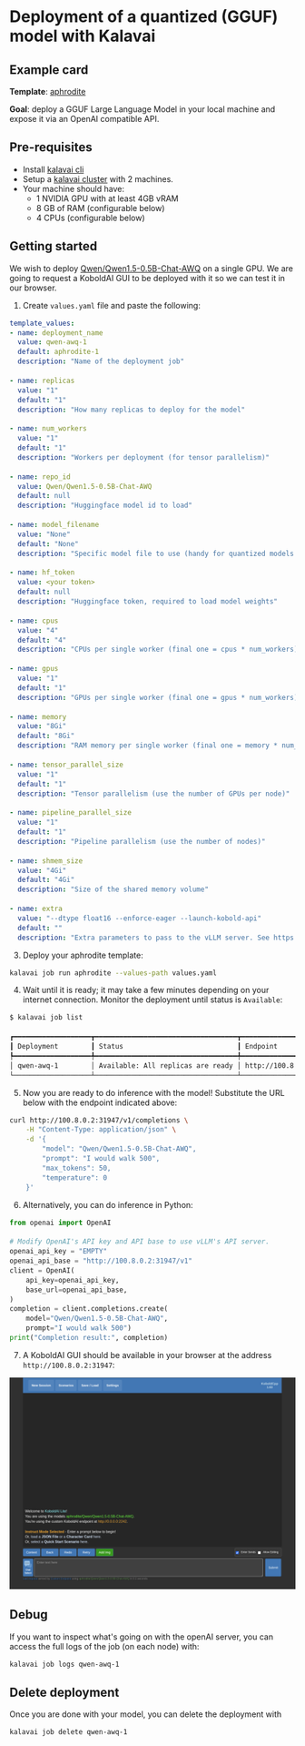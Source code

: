 # Deployment of a quantized (GGUF) model with Kalavai

## Example card

**Template**: [aphrodite](../templates/aphrodite/README.md)

**Goal**: deploy a GGUF Large Language Model in your local machine and expose it via an OpenAI compatible API.


## Pre-requisites

- Install [kalavai cli](../README.md#install)
- Setup a [kalavai cluster](../README.md#cluster-quick-start) with 2 machines.
- Your machine should have:
    * 1 NVIDIA GPU with at least 4GB vRAM
    * 8 GB of RAM (configurable below)
    * 4 CPUs (configurable below)

## Getting started

We wish to deploy [Qwen/Qwen1.5-0.5B-Chat-AWQ](https://huggingface.co/Qwen/Qwen1.5-0.5B-Chat-AWQ) on a single GPU. We are going to request a KoboldAI GUI to be deployed with it so we can test it in our browser.


1. Create `values.yaml` file and paste the following:
```yaml
template_values:
- name: deployment_name
  value: qwen-awq-1
  default: aphrodite-1
  description: "Name of the deployment job"

- name: replicas
  value: "1"
  default: "1"
  description: "How many replicas to deploy for the model"

- name: num_workers
  value: "1"
  default: "1"
  description: "Workers per deployment (for tensor parallelism)"

- name: repo_id
  value: Qwen/Qwen1.5-0.5B-Chat-AWQ
  default: null
  description: "Huggingface model id to load"

- name: model_filename
  value: "None"
  default: "None"
  description: "Specific model file to use (handy for quantized models such as gguf)"

- name: hf_token
  value: <your token>
  default: null
  description: "Huggingface token, required to load model weights"

- name: cpus
  value: "4"
  default: "4"
  description: "CPUs per single worker (final one = cpus * num_workers)"

- name: gpus
  value: "1"
  default: "1"
  description: "GPUs per single worker (final one = gpus * num_workers)"

- name: memory
  value: "8Gi"
  default: "8Gi"
  description: "RAM memory per single worker (final one = memory * num_workers)"

- name: tensor_parallel_size
  value: "1"
  default: "1"
  description: "Tensor parallelism (use the number of GPUs per node)"

- name: pipeline_parallel_size
  value: "1"
  default: "1"
  description: "Pipeline parallelism (use the number of nodes)"

- name: shmem_size
  value: "4Gi"
  default: "4Gi"
  description: "Size of the shared memory volume"

- name: extra
  value: "--dtype float16 --enforce-eager --launch-kobold-api"
  default: ""
  description: "Extra parameters to pass to the vLLM server. See https://aphrodite.pygmalion.chat/"
```

3. Deploy your aphrodite template:
```bash
kalavai job run aphrodite --values-path values.yaml
```

4. Wait until it is ready; it may take a few minutes depending on your internet connection. Monitor the deployment until status is `Available`:
```bash
$ kalavai job list

┏━━━━━━━━━━━━━━━━━━━┳━━━━━━━━━━━━━━━━━━━━━━━━━━━━━━━━━━━┳━━━━━━━━━━━━━━━━━━━━━━━━┓
┃ Deployment        ┃ Status                            ┃ Endpoint               ┃
┡━━━━━━━━━━━━━━━━━━━╇━━━━━━━━━━━━━━━━━━━━━━━━━━━━━━━━━━━╇━━━━━━━━━━━━━━━━━━━━━━━━┩
│ qwen-awq-1        │ Available: All replicas are ready │ http://100.8.0.2:31947 │
└───────────────────┴───────────────────────────────────┴────────────────────────┘
```

5. Now you are ready to do inference with the model! Substitute the URL below with the endpoint indicated above:

```bash
curl http://100.8.0.2:31947/v1/completions \
    -H "Content-Type: application/json" \
    -d '{
        "model": "Qwen/Qwen1.5-0.5B-Chat-AWQ",
        "prompt": "I would walk 500",
        "max_tokens": 50,
        "temperature": 0
    }'
```

6. Alternatively, you can do inference in Python:

```python
from openai import OpenAI

# Modify OpenAI's API key and API base to use vLLM's API server.
openai_api_key = "EMPTY"
openai_api_base = "http://100.8.0.2:31947/v1"
client = OpenAI(
    api_key=openai_api_key,
    base_url=openai_api_base,
)
completion = client.completions.create(
    model="Qwen/Qwen1.5-0.5B-Chat-AWQ",
    prompt="I would walk 500")
print("Completion result:", completion)
```

7. A KoboldAI GUI should be available in your browser at the address `http://100.8.0.2:31947`:

![KoboldAI for our Qwen Chat model](./kobold.png)


## Debug

If you want to inspect what's going on with the openAI server, you can access the full logs of the job (on each node) with:
```bash
kalavai job logs qwen-awq-1
```


## Delete deployment

Once you are done with your model, you can delete the deployment with
```bash
kalavai job delete qwen-awq-1
```
